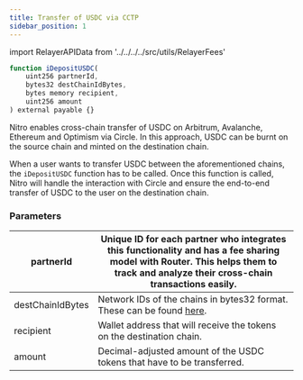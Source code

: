 ```yaml
---
title: Transfer of USDC via CCTP
sidebar_position: 1
---
```

import RelayerAPIData from '../../../../src/utils/RelayerFees'


```javascript
function iDepositUSDC(
    uint256 partnerId,
    bytes32 destChainIdBytes,
    bytes memory recipient,
    uint256 amount
) external payable {}

```
Nitro enables cross-chain transfer of USDC on Arbitrum, Avalanche, Ethereum and Optimism via Circle. In this approach, USDC can be burnt on the source chain and minted on the destination chain. 

When a user wants to transfer USDC between the aforementioned chains, the `iDepositUSDC` function has to be called. Once this function is called, Nitro will handle the interaction with Circle and ensure the end-to-end transfer of USDC to the user on the destination chain.

### Parameters

| partnerId  | Unique ID for each partner who integrates this functionality and has a fee sharing model with Router. This helps them to track and analyze their cross-chain transactions easily.           |
| --------------- | -------------------------------------------------------------------------------------- |
| destChainIdBytes        | Network IDs of the chains in bytes32 format. These can be found [here](../supported-chains-tokens).                       |
| recipient     | Wallet address that will receive the tokens on the destination chain. |
| amount | Decimal-adjusted amount of the USDC tokens that have to be transferred.                                                                    |